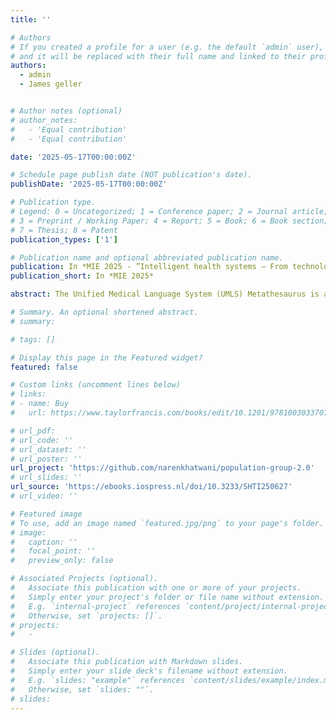 ```yaml
---
title: ''

# Authors
# If you created a profile for a user (e.g. the default `admin` user), write the username (folder name) here
# and it will be replaced with their full name and linked to their profile.
authors:
  - admin
  - James geller


# Author notes (optional)
# author_notes:
#   - 'Equal contribution'
#   - 'Equal contribution'

date: '2025-05-17T00:00:00Z'

# Schedule page publish date (NOT publication's date).
publishDate: '2025-05-17T00:00:00Z'

# Publication type.
# Legend: 0 = Uncategorized; 1 = Conference paper; 2 = Journal article;
# 3 = Preprint / Working Paper; 4 = Report; 5 = Book; 6 = Book section;
# 7 = Thesis; 8 = Patent
publication_types: ['1']

# Publication name and optional abbreviated publication name.
publication: In *MIE 2025 - ”Intelligent health systems – From technology to data and knowledge*
publication_short: In *MIE 2025*

abstract: The Unified Medical Language System (UMLS) Metathesaurus is arguably the most comprehensive repository of biomedical terminologies. The UMLS Semantic Network in orders of magnitude is smaller than the Metathesaurus and contains 127 Semantic Types. One of those is “Population Group” – a Semantic Type that encompasses concepts related to various demographics and social groups. However, with the evolution of societal dynamics, the current classifications seem to have become insufficient for distinctively capturing the semantics of the contemporary societal structures. In this paper, we propose a re-evaluation and expansion of the “Population Group” Semantic Type to better accommodate these societal realities. With the introduction of the suggested new Semantic Types, we aim to facilitate more precise healthcare data management, research, and policy making.

# Summary. An optional shortened abstract.
# summary:

# tags: []

# Display this page in the Featured widget?
featured: false

# Custom links (uncomment lines below)
# links:
# - name: Buy
#   url: https://www.taylorfrancis.com/books/edit/10.1201/9781003033707/massive-graph-analytics-david-bader

# url_pdf: 
# url_code: ''
# url_dataset: ''
# url_poster: ''
url_project: 'https://github.com/narenkhatwani/population-group-2.0'
# url_slides: ''
url_source: 'https://ebooks.iospress.nl/doi/10.3233/SHTI250627'
# url_video: ''

# Featured image
# To use, add an image named `featured.jpg/png` to your page's folder.
# image:
#   caption: ''
#   focal_point: ''
#   preview_only: false

# Associated Projects (optional).
#   Associate this publication with one or more of your projects.
#   Simply enter your project's folder or file name without extension.
#   E.g. `internal-project` references `content/project/internal-project/index.md`.
#   Otherwise, set `projects: []`.
# projects:
#   -

# Slides (optional).
#   Associate this publication with Markdown slides.
#   Simply enter your slide deck's filename without extension.
#   E.g. `slides: "example"` references `content/slides/example/index.md`.
#   Otherwise, set `slides: ""`.
# slides:
---
```


<!-- {{% callout note %}}
Click the _Cite_ button above to demo the feature to enable visitors to import publication metadata into their reference management software.
{{% /callout %}}

{{% callout note %}}
Create your slides in Markdown - click the _Slides_ button to check out the example.
{{% /callout %}}

Supplementary notes can be added here, including [code, math, and images](https://wowchemy.com/docs/writing-markdown-latex/). -->
